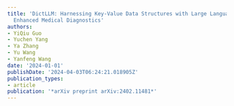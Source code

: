 ```yaml
---
title: 'DictLLM: Harnessing Key-Value Data Structures with Large Language Models for
  Enhanced Medical Diagnostics'
authors:
- YiQiu Guo
- Yuchen Yang
- Ya Zhang
- Yu Wang
- Yanfeng Wang
date: '2024-01-01'
publishDate: '2024-04-03T06:24:21.018905Z'
publication_types:
- article
publication: '*arXiv preprint arXiv:2402.11481*'
---
```

